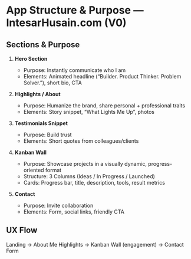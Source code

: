 # App Structure & Purpose — IntesarHusain.com (V0)

## Sections & Purpose
1. **Hero Section**
   - Purpose: Instantly communicate who I am
   - Elements: Animated headline (“Builder. Product Thinker. Problem Solver.”), short bio, CTA

2. **Highlights / About**
   - Purpose: Humanize the brand, share personal + professional traits
   - Elements: Story snippet, “What Lights Me Up”, photos

3. **Testimonials Snippet**
   - Purpose: Build trust
   - Elements: Short quotes from colleagues/clients

4. **Kanban Wall**
   - Purpose: Showcase projects in a visually dynamic, progress-oriented format
   - Structure: 3 Columns (Ideas / In Progress / Launched)
   - Cards: Progress bar, title, description, tools, result metrics

5. **Contact**
   - Purpose: Invite collaboration
   - Elements: Form, social links, friendly CTA

## UX Flow
Landing → About Me Highlights → Kanban Wall (engagement) → Contact Form
